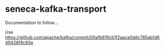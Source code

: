 # seneca-kafka-transport

Documentation to follow...

Use https://github.com/apache/kafka/commit/00afb619cb1f2aaca0ddc785ab1d649428f9c93e

